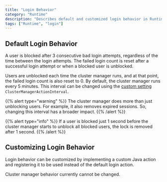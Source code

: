 ```yaml
---
title: "Login Behavior"
category: "Runtime"
description: "Describes default and customized login behavior in Runtime."
tags: ["Runtime", "login"]
---
```


## Default Login Behavior

A user is blocked after 3 consecutive bad login attempts, regardless of the time between the login attempts. The failed login count is reset after a successful login attempt or when a blocked user is unblocked.

Users are unblocked each time the cluster manager runs, and at that point, the failed login count is also reset to 0. By default, the cluster manager runs every 5 minutes. This interval can be changed using the [custom setting](custom-settings) `ClusterManagerActionInterval`.

{{% alert type="warning" %}}
The cluster manager does more than just unblocking users. For example, it also removes expired sessions. So, changing this interval has a broader impact.
{{% /alert %}}

{{% alert type="info" %}}
If a user is blocked just 1 second before the cluster manager starts to unblock all blocked users, the lock is removed after 1 second.
{{% /alert %}}

## Customizing Login Behavior

Login behavior can be customized by implementing a custom Java action and registering it to be used instead of the default login action.

Cluster manager behavior currently cannot be changed.
